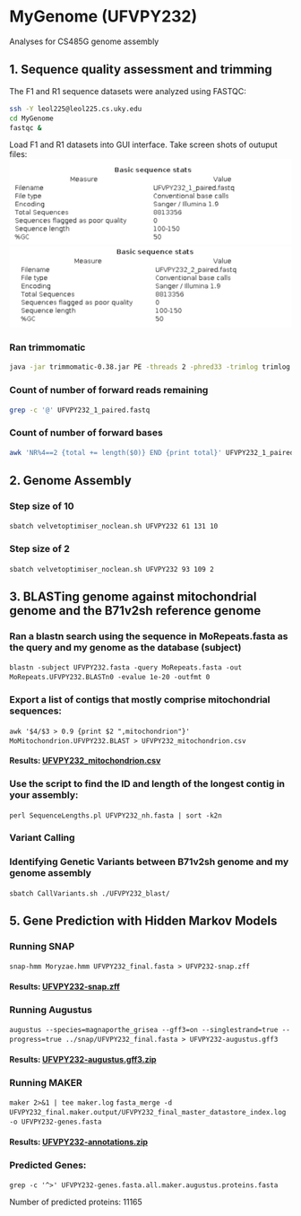 # MyGenome (UFVPY232)
Analyses for CS485G genome assembly

## 1. Sequence quality assessment and trimming
The F1 and R1 sequence datasets were analyzed using FASTQC:
```bash
ssh -Y leol225@leol225.cs.uky.edu
cd MyGenome
fastqc &
```
Load F1 and R1 datasets into GUI interface.
Take screen shots of outuput files:
![F1Screenshot.png](/data/F1screenshot.png)
![R1Screenshot.png](/data/R1Screenshot.png)

### Ran trimmomatic
```bash
java -jar trimmomatic-0.38.jar PE -threads 2 -phred33 -trimlog trimlog.txt UFVPY232_1.fq UFVPY232_2.fq UFVPY232_1_paired.fastq UFVPY232_1_unpaired.fastq UFVPY232_2_paired.fastq UFVPY232_2_unpaired.fastq CROP:280 SLIDINGWINDOW:20:20 MINLEN:120
```

### Count of number of forward reads remaining
```bash
grep -c '@' UFVPY232_1_paired.fastq
```
### Count of number of forward bases
```bash
awk 'NR%4==2 {total += length($0)} END {print total}' UFVPY232_1_paired.fastq
```

## 2. Genome Assembly
### Step size of 10 
```sbatch velvetoptimiser_noclean.sh UFVPY232 61 131 10```

### Step size of 2
```sbatch velvetoptimiser_noclean.sh UFVPY232 93 109 2```

## 3. BLASTing genome against mitochondrial genome and the B71v2sh reference genome
### Ran a blastn search using the sequence in MoRepeats.fasta as the query and my genome as the database (subject)
```blastn -subject UFVPY232.fasta -query MoRepeats.fasta -out MoRepeats.UFVPY232.BLASTn0 -evalue 1e-20 -outfmt 0```

### Export a list of contigs that mostly comprise mitochondrial sequences:
```awk '$4/$3 > 0.9 {print $2 ",mitochondrion"}' MoMitochondrion.UFVPY232.BLAST > UFVPY232_mitochondrion.csv```
#### Results: [UFVPY232_mitochondrion.csv](/Results/UFVPY232_mitochondrion.csv)

### Use the script to find the ID and length of the longest contig in your assembly:
```perl SequenceLengths.pl UFVPY232_nh.fasta | sort -k2n```

### Variant Calling
###  Identifying Genetic Variants between B71v2sh genome and my genome assembly
```sbatch CallVariants.sh ./UFVPY232_blast/```

## 5. Gene Prediction with Hidden Markov Models
### Running SNAP
```snap-hmm Moryzae.hmm UFVPY232_final.fasta > UFVP232-snap.zff```
#### Results: [UFVPY232-snap.zff](/Results/UFVPY232-snap.zff)

### Running Augustus
```augustus --species=magnaporthe_grisea --gff3=on --singlestrand=true --progress=true ../snap/UFVPY232_final.fasta > UFVPY232-augustus.gff3```
#### Results: [UFVPY232-augustus.gff3.zip](/Results/UFVPY232-augustus.gff3.zip)

### Running MAKER
```maker 2>&1 | tee maker.log```
```fasta_merge -d UFVPY232_final.maker.output/UFVPY232_final_master_datastore_index.log -o UFVPY232-genes.fasta```
#### Results: [UFVPY232-annotations.zip](/Results/UFVPY232-annotations.zip)

### Predicted Genes:
```grep -c '^>' UFVPY232-genes.fasta.all.maker.augustus.proteins.fasta```

Number of predicted proteins: 11165


